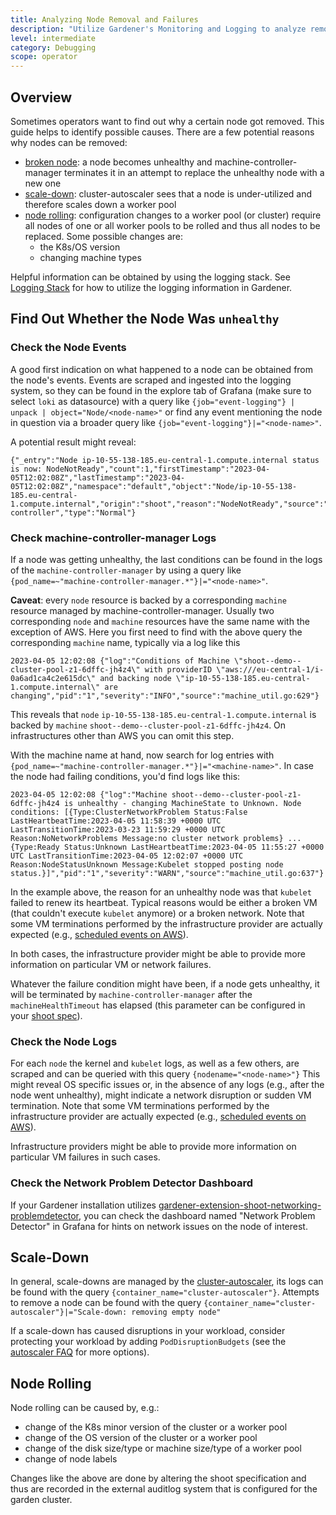 ```yaml
---
title: Analyzing Node Removal and Failures
description: "Utilize Gardener's Monitoring and Logging to analyze removal and failures of nodes"
level: intermediate
category: Debugging
scope: operator
---
```


## Overview

Sometimes operators want to find out why a certain node got removed. This guide helps to identify possible causes.
There are a few potential reasons why nodes can be removed:

- [broken node](#find-out-whether-the-node-was-unhealthy): a node becomes unhealthy and machine-controller-manager terminates it in an attempt to replace the unhealthy node with a new one
- [scale-down](#scale-down): cluster-autoscaler sees that a node is under-utilized and therefore scales down a worker pool
- [node rolling](#node-rolling): configuration changes to a worker pool (or cluster) require all nodes of one or all worker pools to be rolled and thus all nodes to be replaced. Some possible changes are: 
  - the K8s/OS version
  - changing machine types

Helpful information can be obtained by using the logging stack. See [Logging Stack](https://github.com/gardener/gardener/blob/master/docs/usage/logging.md) for how to utilize the logging information in Gardener.

## Find Out Whether the Node Was `unhealthy`

### Check the Node Events

A good first indication on what happened to a node can be obtained from the node's events. Events are scraped and ingested into the logging system, so they can be found in the explore tab of Grafana (make sure to select `loki` as datasource) with a query like `{job="event-logging"} | unpack | object="Node/<node-name>"` or find any event mentioning the node in question via a broader query like `{job="event-logging"}|="<node-name>"`.

A potential result might reveal:
```
{"_entry":"Node ip-10-55-138-185.eu-central-1.compute.internal status is now: NodeNotReady","count":1,"firstTimestamp":"2023-04-05T12:02:08Z","lastTimestamp":"2023-04-05T12:02:08Z","namespace":"default","object":"Node/ip-10-55-138-185.eu-central-1.compute.internal","origin":"shoot","reason":"NodeNotReady","source":"node-controller","type":"Normal"}
```

### Check machine-controller-manager Logs

If a node was getting unhealthy, the last conditions can be found in the logs of the `machine-controller-manager` by using a query like `{pod_name=~"machine-controller-manager.*"}|="<node-name>"`.

**Caveat**: every `node` resource is backed by a corresponding `machine` resource managed by machine-controller-manager. Usually two corresponding `node` and `machine` resources have the same name with the exception of AWS. Here you first need to find with the above query the corresponding `machine` name, typically via a log like this

```
2023-04-05 12:02:08	{"log":"Conditions of Machine \"shoot--demo--cluster-pool-z1-6dffc-jh4z4\" with providerID \"aws:///eu-central-1/i-0a6ad1ca4c2e615dc\" and backing node \"ip-10-55-138-185.eu-central-1.compute.internal\" are changing","pid":"1","severity":"INFO","source":"machine_util.go:629"}
```

This reveals that `node` `ip-10-55-138-185.eu-central-1.compute.internal` is backed by `machine` `shoot--demo--cluster-pool-z1-6dffc-jh4z4`. On infrastructures other than AWS you can omit this step.

With the machine name at hand, now search for log entries with `{pod_name=~"machine-controller-manager.*"}|="<machine-name>"`.
In case the node had failing conditions, you'd find logs like this:

```
2023-04-05 12:02:08 {"log":"Machine shoot--demo--cluster-pool-z1-6dffc-jh4z4 is unhealthy - changing MachineState to Unknown. Node conditions: [{Type:ClusterNetworkProblem Status:False LastHeartbeatTime:2023-04-05 11:58:39 +0000 UTC LastTransitionTime:2023-03-23 11:59:29 +0000 UTC Reason:NoNetworkProblems Message:no cluster network problems} ... {Type:Ready Status:Unknown LastHeartbeatTime:2023-04-05 11:55:27 +0000 UTC LastTransitionTime:2023-04-05 12:02:07 +0000 UTC Reason:NodeStatusUnknown Message:Kubelet stopped posting node status.}]","pid":"1","severity":"WARN","source":"machine_util.go:637"}
```

In the example above, the reason for an unhealthy node was that `kubelet` failed to renew its heartbeat. Typical reasons would be either a broken VM (that couldn't execute `kubelet` anymore) or a broken network. Note that some VM terminations performed by the infrastructure provider are actually expected (e.g., [scheduled events on AWS](https://docs.aws.amazon.com/AWSEC2/latest/UserGuide/monitoring-instances-status-check_sched.html)).

In both cases, the infrastructure provider might be able to provide more information on particular VM or network failures.

Whatever the failure condition might have been, if a node gets unhealthy, it will be terminated by `machine-controller-manager` after the `machineHealthTimeout` has elapsed (this parameter can be configured in your [shoot spec](https://github.com/gardener/gardener/blob/v1.68.0/example/90-shoot.yaml#L132)).

### Check the Node Logs

For each `node` the kernel and `kubelet` logs, as well as a few others, are scraped and can be queried with this query `{nodename="<node-name>"}`
This might reveal OS specific issues or, in the absence of any logs (e.g., after the node went unhealthy), might indicate a network disruption or sudden VM termination. Note that some VM terminations performed by the infrastructure provider are actually expected (e.g., [scheduled events on AWS](https://docs.aws.amazon.com/AWSEC2/latest/UserGuide/monitoring-instances-status-check_sched.html)).

Infrastructure providers might be able to provide more information on particular VM failures in such cases.

### Check the Network Problem Detector Dashboard

If your Gardener installation utilizes [gardener-extension-shoot-networking-problemdetector](https://github.com/gardener/gardener-extension-shoot-networking-problemdetector), you can check the dashboard named "Network Problem Detector" in Grafana for hints on network issues on the node of interest.

## Scale-Down

In general, scale-downs are managed by the [cluster-autoscaler](https://github.com/gardener/autoscaler), its logs can be found with the query `{container_name="cluster-autoscaler"}`.
Attempts to remove a node can be found with the query `{container_name="cluster-autoscaler"}|="Scale-down: removing empty node"`

If a scale-down has caused disruptions in your workload, consider protecting your workload by adding `PodDisruptionBudgets` (see the [autoscaler FAQ](https://github.com/gardener/autoscaler/blob/master/cluster-autoscaler/FAQ.md#what-types-of-pods-can-prevent-ca-from-removing-a-node) for more options).

## Node Rolling

Node rolling can be caused by, e.g.:

- change of the K8s minor version of the cluster or a worker pool
- change of the OS version of the cluster or a worker pool
- change of the disk size/type or machine size/type of a worker pool
- change of node labels

Changes like the above are done by altering the shoot specification and thus are recorded in the external auditlog system that is configured for the garden cluster.
